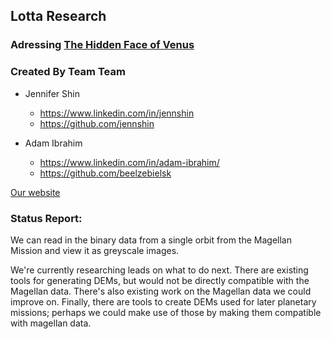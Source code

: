 ## Lotta Research

### Adressing [The Hidden Face of Venus](https://github.com/amnh/HackTheSolarSystem/wiki/The-Hidden-Face-of-Venus)

### Created By Team Team

- Jennifer Shin 
  - <https://www.linkedin.com/in/jennshin>
  - <https://github.com/jennshin>

- Adam Ibrahim 
  - <https://www.linkedin.com/in/adam-ibrahim/>
  - <https://github.com/beelzebielsk>

[Our
website](https://hackthesolarsystem.github.io/amnh2019-hacksolar-hiddenvenus-/)

### Status Report:

We can read in the binary data from a single orbit from the Magellan
Mission and view it as greyscale images.

We're currently researching leads on what to do next. There are
existing tools for generating DEMs, but would not be directly
compatible with the Magellan data. There's also existing work on the
Magellan data we could improve on. Finally, there are tools to create
DEMs used for later planetary missions; perhaps we could make use of
those by making them compatible with magellan data.
